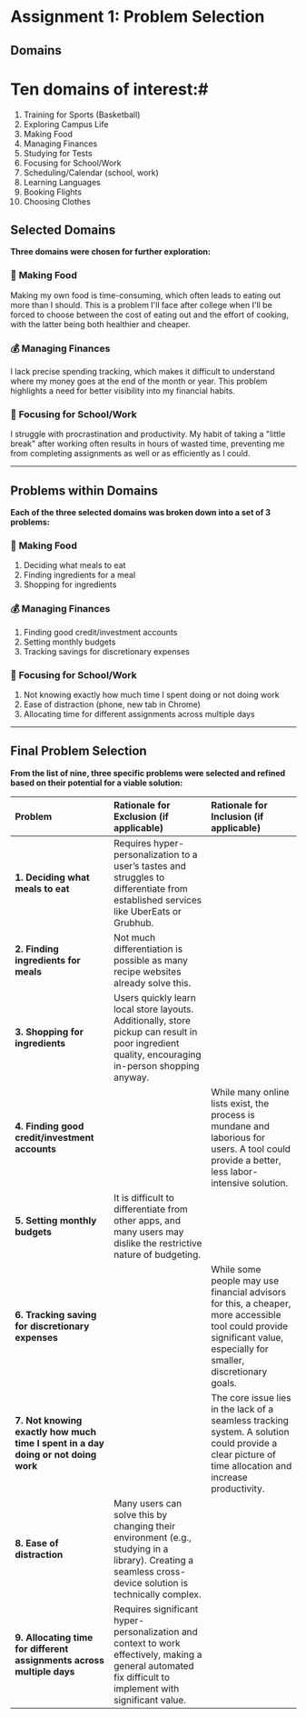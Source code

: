 # Assignment 1: Problem Selection

## Domains

# Ten domains of interest:#

1.  Training for Sports (Basketball)
2.  Exploring Campus Life
3.  Making Food
4.  Managing Finances
5.  Studying for Tests
6.  Focusing for School/Work
7.  Scheduling/Calendar (school, work)
8.  Learning Languages
9.  Booking Flights
10. Choosing Clothes

## Selected Domains

**Three domains were chosen for further exploration:**

### 🍔 **Making Food**
Making my own food is time-consuming, which often leads to eating out more than I should. This is a problem I'll face after college when I'll be forced to choose between the cost of eating out and the effort of cooking, with the latter being both healthier and cheaper.

### 💰 **Managing Finances**
I lack precise spending tracking, which makes it difficult to understand where my money goes at the end of the month or year. This problem highlights a need for better visibility into my financial habits.

### 🎯 **Focusing for School/Work**
I struggle with procrastination and productivity. My habit of taking a "little break" after working often results in hours of wasted time, preventing me from completing assignments as well or as efficiently as I could.

---

## Problems within Domains

**Each of the three selected domains was broken down into a set of 3 problems:**

### 🍔 **Making Food**
1.  Deciding what meals to eat
2.  Finding ingredients for a meal
3.  Shopping for ingredients

### 💰 **Managing Finances**
1.  Finding good credit/investment accounts
2.  Setting monthly budgets
3.  Tracking savings for discretionary expenses

### 🎯 **Focusing for School/Work**
1.  Not knowing exactly how much time I spent doing or not doing work
2.  Ease of distraction (phone, new tab in Chrome)
3.  Allocating time for different assignments across multiple days

---

## Final Problem Selection

**From the list of nine, three specific problems were selected and refined based on their potential for a viable solution:**

| Problem | Rationale for Exclusion (if applicable) | Rationale for Inclusion (if applicable) |
| :--- | :--- | :--- |
| **1. Deciding what meals to eat** | Requires hyper-personalization to a user’s tastes and struggles to differentiate from established services like UberEats or Grubhub. | |
| **2. Finding ingredients for meals** | Not much differentiation is possible as many recipe websites already solve this. | |
| **3. Shopping for ingredients** | Users quickly learn local store layouts. Additionally, store pickup can result in poor ingredient quality, encouraging in-person shopping anyway. | |
| **4. Finding good credit/investment accounts** | | While many online lists exist, the process is mundane and laborious for users. A tool could provide a better, less labor-intensive solution. |
| **5. Setting monthly budgets** | It is difficult to differentiate from other apps, and many users may dislike the restrictive nature of budgeting. | |
| **6. Tracking saving for discretionary expenses** | | While some people may use financial advisors for this, a cheaper, more accessible tool could provide significant value, especially for smaller, discretionary goals. |
| **7. Not knowing exactly how much time I spent in a day doing or not doing work** | | The core issue lies in the lack of a seamless tracking system. A solution could provide a clear picture of time allocation and increase productivity. |
| **8. Ease of distraction** | Many users can solve this by changing their environment (e.g., studying in a library). Creating a seamless cross-device solution is technically complex. | |
| **9. Allocating time for different assignments across multiple days** | Requires significant hyper-personalization and context to work effectively, making a general automated fix difficult to implement with significant value. | |
